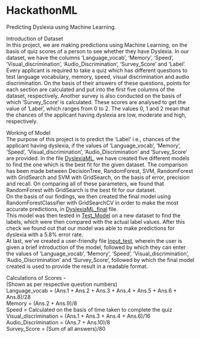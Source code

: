 # HackathonML
Predicting Dyslexia using Machine Learning.

Introduction of Dataset <br />
In this project, we are making predictions using Machine Learning, on the basis of quiz scores of a person to see whether they have Dyslexia. In our dataset, we have the columns ‘Language_vocab’, ‘Memory’, ‘Speed’, ‘Visual_discrimination’, ‘Audio_Discrimination’, ‘Survey_Score’ and ‘Label’. Every applicant is required to take a quiz which has different questions to test language vocabulary, memory, speed, visual discrimination and audio discrimination. On the basis of their answers of these questions, points for each section are calculated and put into the first five columns of the dataset, respectively. Another survey is also conducted on the basis of which ‘Survey_Score’ is calculated. These scores are analysed to get the value of ‘Label’, which ranges from 0 to 2. The values 0, 1 and 2 mean that the chances of the applicant having dyslexia are low, moderate and high, respectively. 

Working of Model <br />
The purpose of this project is to predict the ‘Label’ i.e., chances of the applicant having dyslexia, if the values of ‘Language_vocab’, ‘Memory’, ‘Speed’, ‘Visual_discrimination’, ‘Audio_Discrimination’ and ‘Survey_Score’ are provided. In the file [DyslexiaML](https://github.com/Manvi-Kaur/HackathonML/blob/main/DyslexiaML.ipynb), we have created five different models to find the one which is the best fit for the given dataset. The comparison has been made between DecisionTree, RandomForest, SVM, RandomForest with GridSearch and SVM with GridSearch, on the basis of error, precision and recall. On comparing all of these parameters, we found that RandomForest with GridSearch is the best fit for our dataset. <br />
On the basis of our findings, we then created the final model using RandomForestClassifier with GridSearchCV in order to make the most accurate predictions, in [DyslexiaML_final](https://github.com/Manvi-Kaur/HackathonML/blob/main/DyslexiaML_final.ipynb) file. <br/>
This model was then tested in [Test_Model](https://github.com/Manvi-Kaur/HackathonML/blob/main/Test_Model.ipynb) on a new dataset to find the labels, which were then compared with the actual label values. After this check we found out that our model was able to make predictions for dyslexia with a 5.8% error rate.<br/>
At last, we've created a user-friendly file [Input_test](https://github.com/Manvi-Kaur/HackathonML/blob/main/Input_test.ipynb), wherein the user is given a brief introduction of the model, followed by which they can enter the values of ‘Language_vocab’, ‘Memory’, ‘Speed’, ‘Visual_discrimination’, ‘Audio_Discrimination’ and ‘Survey_Score’, followed by which the final model created is used to provide the result in a readable format. <br/>

Calculations of Scores - <br />
(Shown as per respective question numbers)<br />
Language_vocab = (Ans.1 + Ans.2 + Ans.3 + Ans.4 + Ans.5 + Ans.6 + Ans.8)/28<br />
Memory = (Ans.2 + Ans.9)/8 <br />
Speed = Calculated on the basis of time taken to complete the quiz <br />
Visual_discrimination = (Ans.1 + Ans.3 + Ans.4 + Ans.6)/16 <br />
Audio_Discrimination = (Ans.7 + Ans.10)/8 <br />
Survey_Score = (Sum of all answers)/80 <br />


